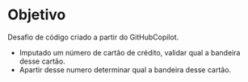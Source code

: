# Objetivo
 Desafio de código criado a partir do GitHubCopilot.
- Imputado um número de cartão de crédito, validar qual a bandeira desse cartão.
- Apartir desse numero determinar qual a bandeira desse cartão.

